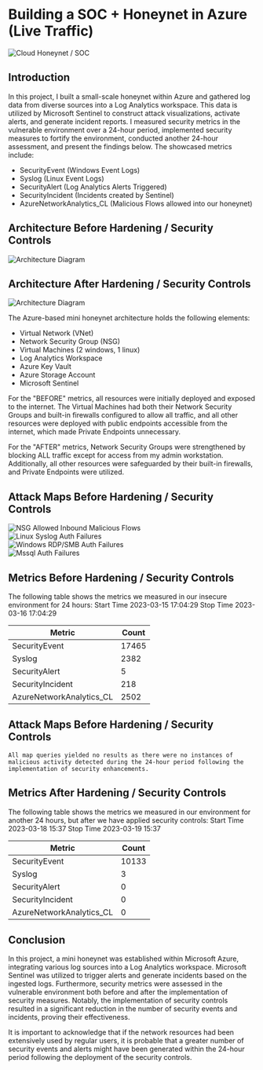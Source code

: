 # Building a SOC + Honeynet in Azure (Live Traffic)
![Cloud Honeynet / SOC](https://imgur.com/aq4Ki6P.jpg)

## Introduction

In this project, I built a small-scale honeynet within Azure and gathered log data from diverse sources into a Log Analytics workspace. This data is utilized by Microsoft Sentinel to construct attack visualizations, activate alerts, and generate incident reports. I measured security metrics in the vulnerable environment over a 24-hour period, implemented security measures to fortify the environment, conducted another 24-hour assessment, and present the findings below. The showcased metrics include:


- SecurityEvent (Windows Event Logs)
- Syslog (Linux Event Logs)
- SecurityAlert (Log Analytics Alerts Triggered)
- SecurityIncident (Incidents created by Sentinel)
- AzureNetworkAnalytics_CL (Malicious Flows allowed into our honeynet)

## Architecture Before Hardening / Security Controls
![Architecture Diagram](https://imgur.com/ypJkZ7U.jpg)

## Architecture After Hardening / Security Controls
![Architecture Diagram](https://imgur.com/HvAT9UQ.jpg)

The Azure-based mini honeynet architecture holds the following elements:

- Virtual Network (VNet)
- Network Security Group (NSG)
- Virtual Machines (2 windows, 1 linux)
- Log Analytics Workspace
- Azure Key Vault
- Azure Storage Account
- Microsoft Sentinel

For the "BEFORE" metrics, all resources were initially deployed and exposed to the internet. The Virtual Machines had both their Network Security Groups and built-in firewalls configured to allow all traffic, and all other resources were deployed with public endpoints accessible from the internet, which made Private Endpoints unnecessary.

For the "AFTER" metrics, Network Security Groups were strengthened by blocking ALL traffic except for access from my admin workstation. Additionally, all other resources were safeguarded by their built-in firewalls, and Private Endpoints were utilized.


## Attack Maps Before Hardening / Security Controls
![NSG Allowed Inbound Malicious Flows](https://imgur.com/ZfHEMNQ.png)<br>
![Linux Syslog Auth Failures](https://imgur.com/Wanr1BG.png)<br>
![Windows RDP/SMB Auth Failures](https://imgur.com/12pwTNv.png)<br>
![Mssql Auth Failures](https://imgur.com/G7p4UDe.png)<br>

## Metrics Before Hardening / Security Controls

The following table shows the metrics we measured in our insecure environment for 24 hours:
Start Time 2023-03-15 17:04:29
Stop Time 2023-03-16 17:04:29

| Metric                   | Count
| ------------------------ | -----
| SecurityEvent            | 17465
| Syslog                   | 2382
| SecurityAlert            | 5
| SecurityIncident         | 218
| AzureNetworkAnalytics_CL | 2502

## Attack Maps Before Hardening / Security Controls

```All map queries yielded no results as there were no instances of malicious activity detected during the 24-hour period following the implementation of security enhancements.```

## Metrics After Hardening / Security Controls

The following table shows the metrics we measured in our environment for another 24 hours, but after we have applied security controls:
Start Time 2023-03-18 15:37
Stop Time	2023-03-19 15:37

| Metric                   | Count
| ------------------------ | -----
| SecurityEvent            | 10133
| Syslog                   | 3
| SecurityAlert            | 0
| SecurityIncident         | 0
| AzureNetworkAnalytics_CL | 0

## Conclusion

In this project, a mini honeynet was established within Microsoft Azure, integrating various log sources into a Log Analytics workspace. Microsoft Sentinel was utilized to trigger alerts and generate incidents based on the ingested logs. Furthermore, security metrics were assessed in the vulnerable environment both before and after the implementation of security measures. Notably, the implementation of security controls resulted in a significant reduction in the number of security events and incidents, proving their effectiveness.

It is important to acknowledge that if the network resources had been extensively used by regular users, it is probable that a greater number of security events and alerts might have been generated within the 24-hour period following the deployment of the security controls.
